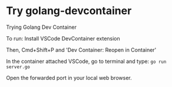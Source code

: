 # Try golang-devcontainer
Trying Golang Dev Container

To run: Install VSCode DevContainer extension

Then, Cmd+Shift+P and 'Dev Container: Reopen in Container'

In the container attached VSCode, go to terminal and type: `go run server.go`

Open the forwarded port in your local web browser.